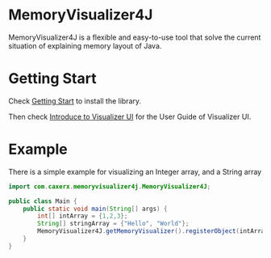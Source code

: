 # MemoryVisualizer4J
MemoryVisualizer4J is a flexible and easy-to-use tool that solve the current situation of explaining memory layout of Java. 

# Getting Start
Check [Getting Start](./GettingStart) to install the library. 

Then check [Introduce to Visualizer UI](./IntroduceToVisualizerUI) for the User Guide of Visualizer UI.

# Example
There is a simple example for visualizing an Integer array, and a String array
```java
import com.caxerx.memoryvisualizer4j.MemoryVisualizer4J;

public class Main {
    public static void main(String[] args) {
        int[] intArray = {1,2,3};
        String[] stringArray = {"Hello", "World"};
        MemoryVisualizer4J.getMemoryVisualizer().registerObject(intArray, stringArray).visualize();
    }
}
```